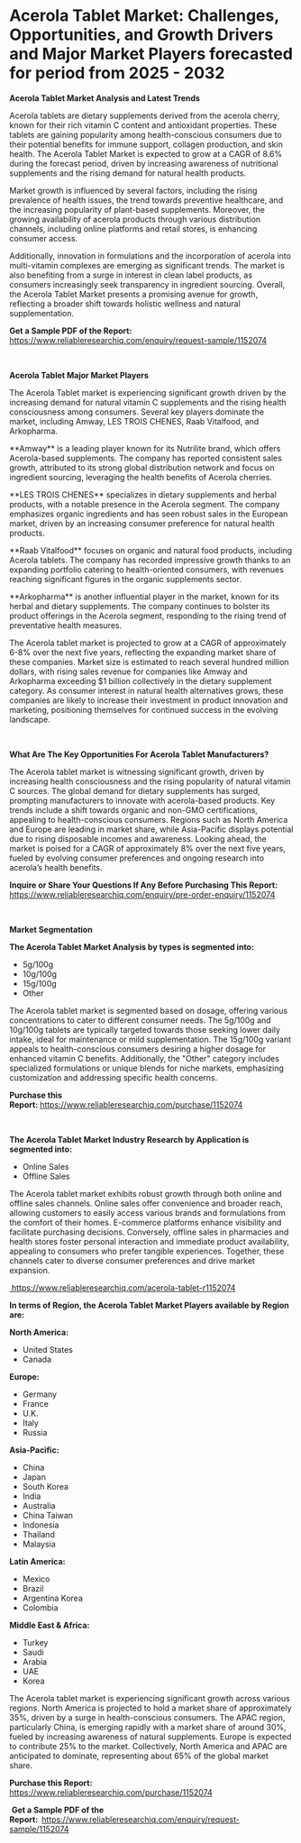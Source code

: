 <p><h1>Acerola Tablet Market: Challenges, Opportunities, and Growth Drivers and Major Market Players forecasted for period from 2025 - 2032</h1></p><p><strong>Acerola Tablet Market Analysis and Latest Trends</strong></p>
<p><p>Acerola tablets are dietary supplements derived from the acerola cherry, known for their rich vitamin C content and antioxidant properties. These tablets are gaining popularity among health-conscious consumers due to their potential benefits for immune support, collagen production, and skin health. The Acerola Tablet Market is expected to grow at a CAGR of 8.6% during the forecast period, driven by increasing awareness of nutritional supplements and the rising demand for natural health products.</p><p>Market growth is influenced by several factors, including the rising prevalence of health issues, the trend towards preventive healthcare, and the increasing popularity of plant-based supplements. Moreover, the growing availability of acerola products through various distribution channels, including online platforms and retail stores, is enhancing consumer access. </p><p>Additionally, innovation in formulations and the incorporation of acerola into multi-vitamin complexes are emerging as significant trends. The market is also benefiting from a surge in interest in clean label products, as consumers increasingly seek transparency in ingredient sourcing. Overall, the Acerola Tablet Market presents a promising avenue for growth, reflecting a broader shift towards holistic wellness and natural supplementation.</p></p>
<p><strong>Get a Sample PDF of the Report:&nbsp;</strong> <a href="https://www.reliableresearchiq.com/enquiry/request-sample/1152074?utm_campaign=2955&utm_medium=2&utm_source=Github&utm_content=ia&utm_term=19042025&utm_id=acerola-tablet">https://www.reliableresearchiq.com/enquiry/request-sample/1152074</a></p>
<p>&nbsp;</p>
<p><strong>Acerola Tablet Major Market Players</strong></p>
<p><p>The Acerola Tablet market is experiencing significant growth driven by the increasing demand for natural vitamin C supplements and the rising health consciousness among consumers. Several key players dominate the market, including Amway, LES TROIS CHENES, Raab Vitalfood, and Arkopharma.</p><p>**Amway** is a leading player known for its Nutrilite brand, which offers Acerola-based supplements. The company has reported consistent sales growth, attributed to its strong global distribution network and focus on ingredient sourcing, leveraging the health benefits of Acerola cherries.</p><p>**LES TROIS CHENES** specializes in dietary supplements and herbal products, with a notable presence in the Acerola segment. The company emphasizes organic ingredients and has seen robust sales in the European market, driven by an increasing consumer preference for natural health products.</p><p>**Raab Vitalfood** focuses on organic and natural food products, including Acerola tablets. The company has recorded impressive growth thanks to an expanding portfolio catering to health-oriented consumers, with revenues reaching significant figures in the organic supplements sector.</p><p>**Arkopharma** is another influential player in the market, known for its herbal and dietary supplements. The company continues to bolster its product offerings in the Acerola segment, responding to the rising trend of preventative health measures. </p><p>The Acerola tablet market is projected to grow at a CAGR of approximately 6-8% over the next five years, reflecting the expanding market share of these companies. Market size is estimated to reach several hundred million dollars, with rising sales revenue for companies like Amway and Arkopharma exceeding $1 billion collectively in the dietary supplement category. As consumer interest in natural health alternatives grows, these companies are likely to increase their investment in product innovation and marketing, positioning themselves for continued success in the evolving landscape.</p></p>
<p>&nbsp;</p>
<p><strong>What Are The Key Opportunities For Acerola Tablet Manufacturers?</strong></p>
<p><p>The Acerola tablet market is witnessing significant growth, driven by increasing health consciousness and the rising popularity of natural vitamin C sources. The global demand for dietary supplements has surged, prompting manufacturers to innovate with acerola-based products. Key trends include a shift towards organic and non-GMO certifications, appealing to health-conscious consumers. Regions such as North America and Europe are leading in market share, while Asia-Pacific displays potential due to rising disposable incomes and awareness. Looking ahead, the market is poised for a CAGR of approximately 8% over the next five years, fueled by evolving consumer preferences and ongoing research into acerola’s health benefits.</p></p>
<p><strong>Inquire or Share Your Questions If Any Before Purchasing This Report:</strong> <a href="https://www.reliableresearchiq.com/enquiry/pre-order-enquiry/1152074?utm_campaign=2955&utm_medium=2&utm_source=Github&utm_content=ia&utm_term=19042025&utm_id=acerola-tablet">https://www.reliableresearchiq.com/enquiry/pre-order-enquiry/1152074</a></p>
<p>&nbsp;</p>
<p><strong>Market Segmentation</strong></p>
<p><strong>The Acerola Tablet Market Analysis by types is segmented into:</strong></p>
<p><ul><li>5g/100g</li><li>10g/100g</li><li>15g/100g</li><li>Other</li></ul></p>
<p><p>The Acerola tablet market is segmented based on dosage, offering various concentrations to cater to different consumer needs. The 5g/100g and 10g/100g tablets are typically targeted towards those seeking lower daily intake, ideal for maintenance or mild supplementation. The 15g/100g variant appeals to health-conscious consumers desiring a higher dosage for enhanced vitamin C benefits. Additionally, the "Other" category includes specialized formulations or unique blends for niche markets, emphasizing customization and addressing specific health concerns.</p></p>
<p><strong>Purchase this Report:&nbsp;</strong><a href="https://www.reliableresearchiq.com/purchase/1152074?utm_campaign=2955&utm_medium=2&utm_source=Github&utm_content=ia&utm_term=19042025&utm_id=acerola-tablet">https://www.reliableresearchiq.com/purchase/1152074</a></p>
<p>&nbsp;</p>
<p><strong>The Acerola Tablet Market Industry Research by Application is segmented into:</strong></p>
<p><ul><li>Online Sales</li><li>Offline Sales</li></ul></p>
<p><p>The Acerola tablet market exhibits robust growth through both online and offline sales channels. Online sales offer convenience and broader reach, allowing customers to easily access various brands and formulations from the comfort of their homes. E-commerce platforms enhance visibility and facilitate purchasing decisions. Conversely, offline sales in pharmacies and health stores foster personal interaction and immediate product availability, appealing to consumers who prefer tangible experiences. Together, these channels cater to diverse consumer preferences and drive market expansion.</p></p>
<p><a href="https://www.reliableresearchiq.com/acerola-tablet-r1152074?utm_campaign=2955&utm_medium=2&utm_source=Github&utm_content=ia&utm_term=19042025&utm_id=acerola-tablet">&nbsp;https://www.reliableresearchiq.com/acerola-tablet-r1152074</a></p>
<p><strong>In terms of Region, the Acerola Tablet Market Players available by Region are:</strong></p>
<p>
    <p> <strong> North America: </strong>
        <ul>
            <li>United States</li>
            <li>Canada</li>
        </ul>
        </p> 
    <p> <strong> Europe: </strong>
        <ul>
            <li>Germany</li>
            <li>France</li>
            <li>U.K.</li>
            <li>Italy</li>
            <li>Russia</li>
        </ul>
        </p> 
    <p> <strong> Asia-Pacific: </strong>
        <ul>
            <li>China</li>
            <li>Japan</li>
            <li>South Korea</li>
            <li>India</li>
            <li>Australia</li>
            <li>China Taiwan</li>
            <li>Indonesia</li>
            <li>Thailand</li>
            <li>Malaysia</li>
        </ul>
        </p> 
    <p> <strong> Latin America: </strong>
        <ul>
            <li>Mexico</li>
            <li>Brazil</li>
            <li>Argentina Korea</li>
            <li>Colombia</li>
        </ul>
        </p> 
    <p> <strong> Middle East & Africa: </strong>
        <ul>
            <li>Turkey</li>
            <li>Saudi</li>
            <li>Arabia</li>
            <li>UAE</li>
            <li>Korea</li>
        </ul>
    </p>
    </p>
<p><p>The Acerola tablet market is experiencing significant growth across various regions. North America is projected to hold a market share of approximately 35%, driven by a surge in health-conscious consumers. The APAC region, particularly China, is emerging rapidly with a market share of around 30%, fueled by increasing awareness of natural supplements. Europe is expected to contribute 25% to the market. Collectively, North America and APAC are anticipated to dominate, representing about 65% of the global market share.</p></p>
<p><strong>Purchase this Report: </strong><a href="https://www.reliableresearchiq.com/purchase/1152074?utm_campaign=2955&utm_medium=2&utm_source=Github&utm_content=ia&utm_term=19042025&utm_id=acerola-tablet">https://www.reliableresearchiq.com/purchase/1152074</a></p>
<p>&nbsp;<strong>Get a Sample PDF of the Report:&nbsp;&nbsp;</strong><a href="https://www.reliableresearchiq.com/enquiry/request-sample/1152074?utm_campaign=2955&utm_medium=2&utm_source=Github&utm_content=ia&utm_term=19042025&utm_id=acerola-tablet">https://www.reliableresearchiq.com/enquiry/request-sample/1152074</a></p>
<p><strong></strong></p>
<p><p></p><p></p><p></p></p>